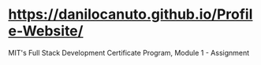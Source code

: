 # https://danilocanuto.github.io/Profile-Website/
<file src="input.html"/>
<file src="Images"/>
MIT's Full Stack Development Certificate Program, Module 1 - Assignment
